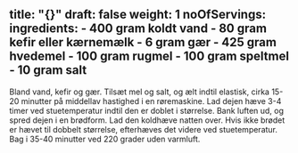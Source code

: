 title: "{}"
draft: false
weight: 1
noOfServings: 
ingredients:
	- 400 gram koldt vand
	- 80 gram kefir eller kærnemælk
	- 6 gram gær
	- 425 gram hvedemel
	- 100 gram rugmel
	- 100 gram speltmel
	- 10 gram salt
---

Bland vand, kefir og gær. Tilsæt mel og salt, og ælt indtil elastisk,
cirka 15-20 minutter på middellav hastighed i en røremaskine. Lad dejen
hæve 3-4 timer ved stuetemperatur indtil den er doblet i størrelse. Bank
luften ud, og spred dejen i en brødform. Lad den koldhæve natten over.
Hvis ikke brødet er hævet til dobbelt størrelse, efterhæves det videre
ved stuetemperatur. Bag i 35-40 minutter ved 220 grader uden varmluft.

